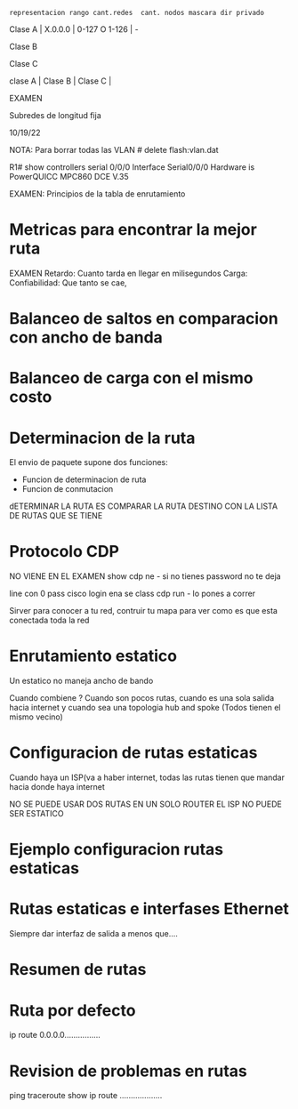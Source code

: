     representacion rango cant.redes  cant. nodos mascara dir privado

Clase A | X.0.0.0 | 0-127 O 1-126 | -

Clase B

Clase C


clase A | Clase B | Clase C |

EXAMEN


Subredes de longitud fija


10/19/22

NOTA:
Para borrar todas las VLAN # delete flash:vlan.dat

R1# show controllers serial 0/0/0
Interface Serial0/0/0
Hardware is PowerQUICC MPC860
DCE V.35

EXAMEN: Principios de la tabla de enrutamiento

# Metricas para encontrar la mejor ruta

EXAMEN 
Retardo: Cuanto tarda en llegar en milisegundos
Carga: 
Confiabilidad: Que tanto se cae, 

# Balanceo de saltos en comparacion con ancho de banda


# Balanceo de carga con el mismo costo

# Determinacion de la ruta
El envio de paquete supone dos funciones:
- Funcion de determinacion de ruta
- Funcion de conmutacion

dETERMINAR LA RUTA ES COMPARAR LA RUTA DESTINO CON LA LISTA DE RUTAS QUE SE TIENE 

# Protocolo CDP
NO VIENE EN EL EXAMEN
show cdp ne - si no tienes password no te deja 



line con 0 
pass cisco
login
ena se class
cdp run - lo pones a correr


Sirver para conocer a tu red, contruir tu mapa para ver como es que esta conectada toda la red

# Enrutamiento estatico
Un estatico no maneja ancho de bando

Cuando combiene ? Cuando son pocos rutas, cuando es una sola salida hacia internet  y cuando sea una topologia hub and spoke (Todos tienen el mismo vecino)

# Configuracion de rutas estaticas
Cuando haya un ISP(va a haber internet, todas las rutas tienen que mandar hacia donde haya internet

NO SE PUEDE USAR DOS RUTAS EN UN SOLO ROUTER
EL ISP NO PUEDE SER ESTATICO

# Ejemplo configuracion rutas estaticas

# Rutas estaticas e interfases Ethernet 
Siempre dar interfaz de salida a menos que....

# Resumen de rutas

# Ruta por defecto
ip route 0.0.0.0................

# Revision de problemas en rutas
ping
traceroute
show ip route
...................